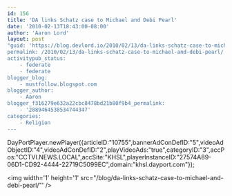 ```yaml
---
id: 156
title: 'DA links Schatz case to Michael and Debi Pearl'
date: '2010-02-13T18:43:00-08:00'
author: 'Aaron Lord'
layout: post
"guid: 'https://blog.devlord.io/2010/02/13/da-links-schatz-case-to-michael-and-debi-pearl/'
permalink: /2010/02/13/da-links-schatz-case-to-michael-and-debi-pearl/
activitypub_status:
    - federate
    - federate
blogger_blog:
    - mustfollow.blogspot.com
blogger_author:
    - Aaron
blogger_f316279e632a22cbc8478bd21b80f9b4_permalink:
    - '2889464538534744347'
categories:
    - Religion
---
```


DayPortPlayer.newPlayer({articleID:"10755",bannerAdConDefID:"5",videoAdObjectID:"4",videoAdConDefID:"2",playVideoAds:"true",categoryID:"3",accPos:"CCTVI.NEWS.LOCAL",accSite:"KHSL",playerInstanceID:"27574A89-06D1-CD92-4444-22719C5099EC",domain:"khsl.dayport.com"});<div class="blogger-post-footer"><img width='1' height='1' src="/blog/da-links-schatz-case-to-michael-and-debi-pearl/"' /></div>